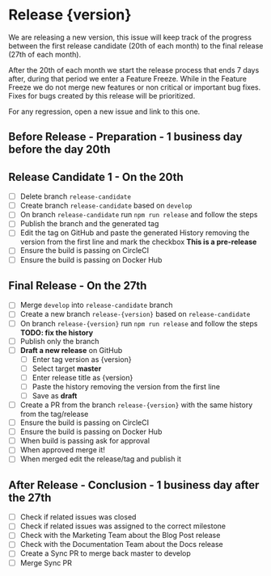 # Release {version}
We are releasing a new version, this issue will keep track of the progress between the first release candidate (20th of each month) to the final release (27th of each month).

After the 20th of each month we start the release process that ends 7 days after, during that period we enter a Feature Freeze. While in the Feature Freeze we do not merge new features or non critical or important bug fixes.  Fixes for bugs created by this release will be prioritized.

For any regression, open a new issue and link to this one.


## Before Release - Preparation - 1 business day before the day 20th

## Release Candidate 1 - On the 20th
- [ ] Delete branch `release-candidate`
- [ ] Create branch `release-candidate` based on `develop`
- [ ] On branch `release-candidate` run `npm run release` and follow the steps
- [ ] Publish the branch and the generated tag
- [ ] Edit the tag on GitHub and paste the generated History removing the version from the first line and mark the checkbox **This is a pre-release**
- [ ] Ensure the build is passing on CircleCI
- [ ] Ensure the build is passing on Docker Hub

<!-- Copy following block for next release candidates
## Release Candidate {release-candidate-version}
- [ ] Merge `develop` into `release-candidate` branch
- [ ] On branch `release-candidate` run `npm run release` and follow the steps
- [ ] Publish the branch and the generated tag
- [ ] Edit the tag on GitHub and paste the generated History removing the version from the first line and mark the checkbox **This is a pre-release**
- [ ] Ensure the build is passing on CircleCI
- [ ] Ensure the build is passing on Docker Hub
-->

## Final Release - On the 27th
- [ ] Merge `develop` into `release-candidate` branch
- [ ] Create a new branch `release-{version}` based on `release-candidate`
- [ ] On branch `release-{version}` run `npm run release` and follow the steps **TODO: fix the history**
- [ ] Publish only the branch
- [ ] **Draft a new release** on GitHub
  - [ ] Enter tag version as {version}
  - [ ] Select target **master**
  - [ ] Enter release title as {version}
  - [ ] Paste the history removing the version from the first line
  - [ ] Save as **draft**
- [ ] Create a PR from the branch `release-{version}` with the same history from the tag/release
- [ ] Ensure the build is passing on CircleCI
- [ ] Ensure the build is passing on Docker Hub
- [ ] When build is passing ask for approval
- [ ] When approved merge it!
- [ ] When merged edit the release/tag and publish it

## After Release - Conclusion - 1 business day after the 27th
- [ ] Check if related issues was closed
- [ ] Check if related issues was assigned to the correct milestone
- [ ] Check with the Marketing Team about the Blog Post release
- [ ] Check with the Documentation Team about the Docs release
- [ ] Create a Sync PR to merge back master to develop
- [ ] Merge Sync PR
